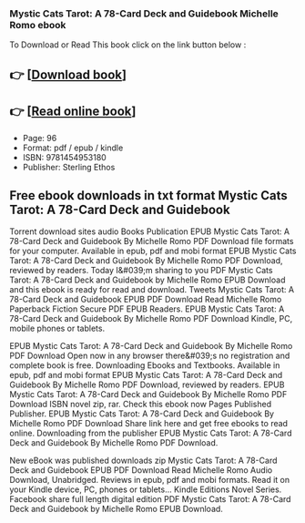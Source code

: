 ### Mystic Cats Tarot: A 78-Card Deck and Guidebook Michelle Romo ebook

To Download or Read This book click on the link button below :

## 👉  [**[Download book](http://ebooksharez.info/download.php?group=book&from=github.com&id=710390&lnk=1060 "Download book")**]

## 👉  [**[Read online book](http://ebooksharez.info/download.php?group=book&from=github.com&id=710390&lnk=1060 "Read online book")**]


* Page: 96
* Format: pdf / epub / kindle
* ISBN: 9781454953180
* Publisher: Sterling Ethos



## Free ebook downloads in txt format Mystic Cats Tarot: A 78-Card Deck and Guidebook


Torrent download sites audio Books Publication EPUB Mystic Cats Tarot: A 78-Card Deck and Guidebook By Michelle Romo PDF Download file formats for your computer. Available in epub, pdf and mobi format EPUB Mystic Cats Tarot: A 78-Card Deck and Guidebook By Michelle Romo PDF Download, reviewed by readers. Today I&amp;#039;m sharing to you PDF Mystic Cats Tarot: A 78-Card Deck and Guidebook by Michelle Romo EPUB Download and this ebook is ready for read and download. Tweets Mystic Cats Tarot: A 78-Card Deck and Guidebook EPUB PDF Download Read Michelle Romo Paperback Fiction Secure PDF EPUB Readers. EPUB Mystic Cats Tarot: A 78-Card Deck and Guidebook By Michelle Romo PDF Download Kindle, PC, mobile phones or tablets.

EPUB Mystic Cats Tarot: A 78-Card Deck and Guidebook By Michelle Romo PDF Download Open now in any browser there&amp;#039;s no registration and complete book is free. Downloading Ebooks and Textbooks. Available in epub, pdf and mobi format EPUB Mystic Cats Tarot: A 78-Card Deck and Guidebook By Michelle Romo PDF Download, reviewed by readers. EPUB Mystic Cats Tarot: A 78-Card Deck and Guidebook By Michelle Romo PDF Download ISBN novel zip, rar. Check this ebook now Pages Published Publisher. EPUB Mystic Cats Tarot: A 78-Card Deck and Guidebook By Michelle Romo PDF Download Share link here and get free ebooks to read online. Downloading from the publisher EPUB Mystic Cats Tarot: A 78-Card Deck and Guidebook By Michelle Romo PDF Download.

New eBook was published downloads zip Mystic Cats Tarot: A 78-Card Deck and Guidebook EPUB PDF Download Read Michelle Romo Audio Download, Unabridged. Reviews in epub, pdf and mobi formats. Read it on your Kindle device, PC, phones or tablets... Kindle Editions Novel Series. Facebook share full length digital edition PDF Mystic Cats Tarot: A 78-Card Deck and Guidebook by Michelle Romo EPUB Download.





